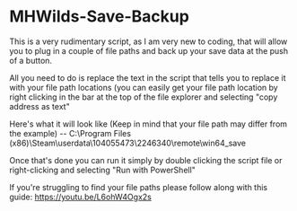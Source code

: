 # MHWilds-Save-Backup
This is a very rudimentary script, as I am very new to coding, that will allow you to plug in a couple of file paths and back up your save data at the push of a button.

All you need to do is replace the text in the script that tells you to replace it with your file path locations (you can easily get your file path location by right clicking in the bar at the top of the file explorer and selecting "copy address as text" 

Here's what it will look like (Keep in mind that your file path may differ from the example) -- C:\Program Files (x86)\Steam\userdata\104055473\2246340\remote\win64_save

Once that's done you can run it simply by double clicking the script file or right-clicking and selecting "Run with PowerShell"

If you're struggling to find your file paths please follow along with this guide: https://youtu.be/L6ohW4Ogx2s

